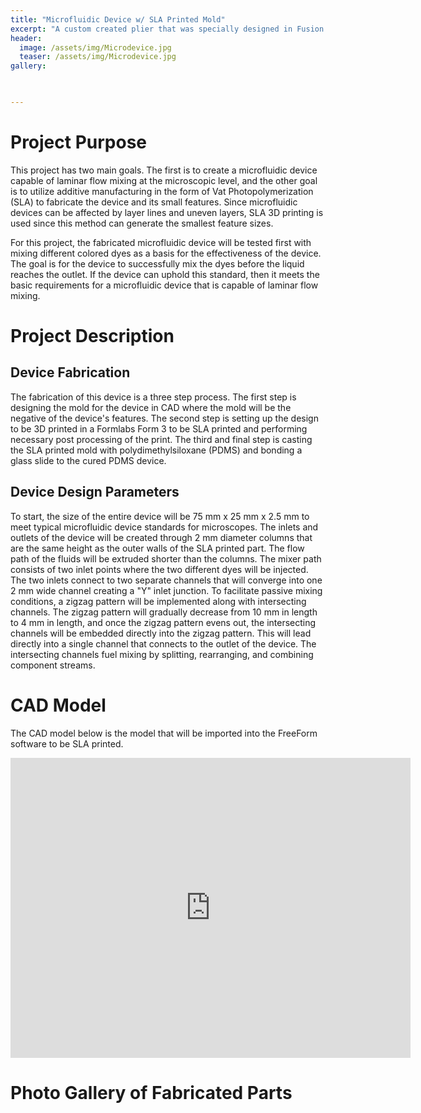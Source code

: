 ```yaml
---
title: "Microfluidic Device w/ SLA Printed Mold"
excerpt: "A custom created plier that was specially designed in Fusion 360 to be printed on a dual extruder Makergear 3D printer."
header:
  image: /assets/img/Microdevice.jpg
  teaser: /assets/img/Microdevice.jpg
gallery:


  
---
```

# Project Purpose 

This project has two main goals. The first is to create a microfluidic device capable of laminar flow mixing at the microscopic level, and the other goal is to utilize additive manufacturing in the form of Vat Photopolymerization (SLA) to fabricate the device and its small features. Since microfluidic devices can be affected by layer lines and uneven layers, SLA 3D printing is used since this method can generate the smallest feature sizes. 

For this project, the fabricated microfluidic device will be tested first with mixing different colored dyes as a basis for the effectiveness of the device. The goal is for the device to successfully mix the dyes before the liquid reaches the outlet. If the device can uphold this standard, then it meets the basic requirements for a microfluidic device that is capable of laminar flow mixing.

# Project Description

## Device Fabrication

The fabrication of this device is a three step process. The first step is designing the mold for the device in CAD where the mold will be the negative of the device's features. The second step is setting up the design to be 3D printed in a Formlabs Form 3 to be SLA printed and performing necessary post processing of the print. The third and final step is casting the SLA printed mold with polydimethylsiloxane (PDMS) and bonding a glass slide to the cured PDMS device.

## Device Design Parameters

To start, the size of the entire device will be 75 mm x 25 mm x 2.5 mm to meet typical microfluidic device standards for microscopes. The inlets and outlets of the device will be created through 2 mm diameter columns that are the same height as the outer walls of the SLA printed part. The flow path of the fluids will be extruded shorter than the columns. The mixer path consists of two inlet points where the two different dyes will be injected. The two inlets connect to two separate channels that will converge into one 2 mm wide channel creating a "Y" inlet junction. To facilitate passive mixing conditions, a zigzag pattern will be implemented along with intersecting channels. The zigzag pattern will gradually decrease from 10 mm in length to 4 mm in length, and once the zigzag pattern evens out, the intersecting channels will be embedded directly into the zigzag pattern. This will lead directly into a single channel that connects to the outlet of the device. The intersecting channels fuel mixing by splitting, rearranging, and combining component streams. 


# CAD Model

The CAD model below is the model that will be imported into the FreeForm software to be SLA printed.

<iframe src="https://vanderbilt643.autodesk360.com/shares/public/SH35dfcQT936092f0e4339643e9080aa75af?mode=embed" width="640" height="480" allowfullscreen="true" webkitallowfullscreen="true" mozallowfullscreen="true"  frameborder="0"></iframe>


# Photo Gallery of Fabricated Parts

